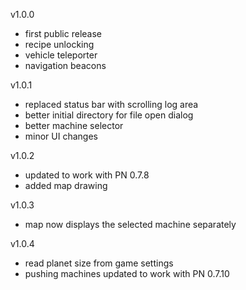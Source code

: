 v1.0.0
- first public release
- recipe unlocking
- vehicle teleporter
- navigation beacons

v1.0.1
- replaced status bar with scrolling log area
- better initial directory for file open dialog
- better machine selector
- minor UI changes

v1.0.2
- updated to work with PN 0.7.8
- added map drawing

v1.0.3
- map now displays the selected machine separately

v1.0.4
- read planet size from game settings
- pushing machines updated to work with PN 0.7.10
